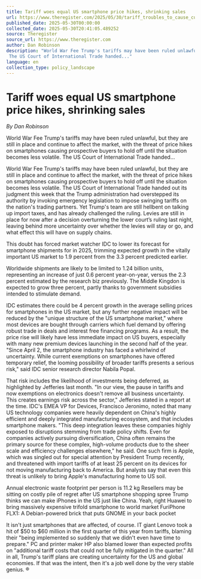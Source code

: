 ```yaml
---
title: Tariff woes equal US smartphone price hikes, shrinking sales
url: https://www.theregister.com/2025/05/30/tariff_troubles_to_cause_cut/
published_date: 2025-05-30T00:00:00
collected_date: 2025-05-30T20:41:05.489252
source: Theregister
source_url: https://www.theregister.com
author: Dan Robinson
description: "World War Fee Trump's tariffs may have been ruled unlawful, but they are still in place and continue to affect the market, with the threat of price hikes on smartphones causing prospective buyers to hold off until the situation becomes less volatile. 
 The US Court of International Trade handed..."
language: en
collection_type: policy_landscape
---
```


# Tariff woes equal US smartphone price hikes, shrinking sales

*By Dan Robinson*

World War Fee Trump's tariffs may have been ruled unlawful, but they are still in place and continue to affect the market, with the threat of price hikes on smartphones causing prospective buyers to hold off until the situation becomes less volatile. 
 The US Court of International Trade handed...

World War Fee Trump's tariffs may have been ruled unlawful, but they are still in place and continue to affect the market, with the threat of price hikes on smartphones causing prospective buyers to hold off until the situation becomes less volatile. 
 The US Court of International Trade handed out its judgment this week that the Trump administration had overstepped its authority by invoking emergency legislation to impose swinging tariffs on the nation's trading partners. 
 Yet Trump's team are still hellbent on talking up import taxes, and has already challenged the ruling. Levies are still in place for now after a decision overturning the lower court’s ruling last night, leaving behind more uncertainty over whether the levies will stay or go, and what effect this will have on supply chains. 
 
 This doubt has forced market watcher IDC to lower its forecast for smartphone shipments for in 2025, trimming expected growth in the vitally important US market to 1.9 percent from the 3.3 percent predicted earlier.

Worldwide shipments are likely to be limited to 1.24 billion units, representing an increase of just 0.6 percent year-on-year, versus the 2.3 percent estimated by the research biz previously. 
 The Middle Kingdon is expected to grow three percent, partly thanks to government subsidies intended to stimulate demand. 
 
 IDC estimates there could be 4 percent growth in the average selling prices for smartphones in the US market, but any further negative impact will be reduced by the "unique structure of the US smartphone market," where most devices are bought through carriers which fuel demand by offering robust trade in deals and interest free financing programs. 
 As a result, the price rise will likely have less immediate impact on US buyers, especially with many new premium devices launching in the second half of the year. 
 "Since April 2, the smartphone industry has faced a whirlwind of uncertainty. While current exemptions on smartphones have offered temporary relief, the looming possibility of broader tariffs presents a serious risk," said IDC senior research director Nabila Popal. 
 
 That risk includes the likelihood of investments being deferred, as highlighted by Jefferies last month. 
 "In our view, the pause in tariffs and now exemptions on electronics doesn't remove all business uncertainty. This creates earnings risk across the sector," Jefferies stated in a report at the time. 
 IDC's EMEA VP for Devices, Francisco Jeronimo, noted that many US technology companies were heavily dependent on China's highly efficient and deeply integrated manufacturing ecosystem, and that includes smartphone makers. 
 "This deep integration leaves these companies highly exposed to disruptions stemming from trade policy shifts. Even for companies actively pursuing diversification, China often remains the primary source for these complex, high-volume products due to the sheer scale and efficiency challenges elsewhere," he said. 
 One such firm is Apple, which was singled out for special attention by President Trump recently, and threatened with import tariffs of at least 25 percent on its devices for not moving manufacturing back to America. 
 But analysts say that even this threat is unlikely to bring Apple's manufacturing home to US soil. 
 
 Annual electronic waste footprint per person is 11.2 kg 
 Resellers may be sitting on costly pile of regret after US smartphone shopping spree 
 Trump thinks we can make iPhones in the US just like China. Yeah, right 
 Huawei to bring massively expensive trifold smartphone to world market 
 FuriPhone FLX1: A Debian-powered brick that puts GNOME in your back pocket 
 
 It isn't just smartphones that are affected, of course. IT giant Lenovo took a hit of $50 to $60 million in the first quarter of this year from tariffs, blaming their "being implemented so suddenly that we didn't even have time to prepare." 
 PC and printer maker HP also blamed lower than expected profits on "additional tariff costs that could not be fully mitigated in the quarter." 
 All in all, Trump's tariff plans are creating uncertainty for the US and global economies. If that was the intent, then it's a job well done by the very stable genius. ®